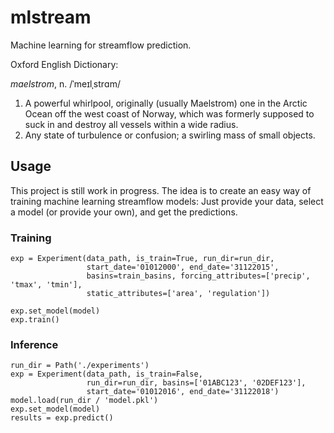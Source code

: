# mlstream

Machine learning for streamflow prediction.

Oxford English Dictionary:

*maelstrom*, n. 
/ˈmeɪlˌstrɑm/

1. A powerful whirlpool, originally (usually Maelstrom) one in the Arctic Ocean off the west coast of Norway, which was formerly supposed to suck in and destroy all vessels within a wide radius.
2. Any state of turbulence or confusion; a swirling mass of small objects.

## Usage

This project is still work in progress.
The idea is to create an easy way of training machine learning streamflow models:
Just provide your data, select a model (or provide your own), and get the predictions.

### Training
```
exp = Experiment(data_path, is_train=True, run_dir=run_dir,
                 start_date='01012000', end_date='31122015',
                 basins=train_basins, forcing_attributes=['precip', 'tmax', 'tmin'],
                 static_attributes=['area', 'regulation'])

exp.set_model(model)
exp.train()
```

### Inference
```
run_dir = Path('./experiments')
exp = Experiment(data_path, is_train=False, 
                 run_dir=run_dir, basins=['01ABC123', '02DEF123'],
                 start_date='01012016', end_date='31122018')
model.load(run_dir / 'model.pkl')
exp.set_model(model)  
results = exp.predict()
```
